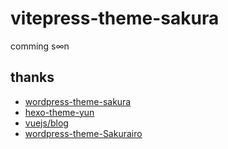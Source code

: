 # vitepress-theme-sakura

comming s∞n

## thanks
- [wordpress-theme-sakura](https://github.com/mashirozx/sakura)
- [hexo-theme-yun](https://github.com/YunYouJun/hexo-theme-yun)
- [vuejs/blog](https://github.com/vuejs/blog)
- [wordpress-theme-Sakurairo](https://github.com/mirai-mamori/Sakurairo)
